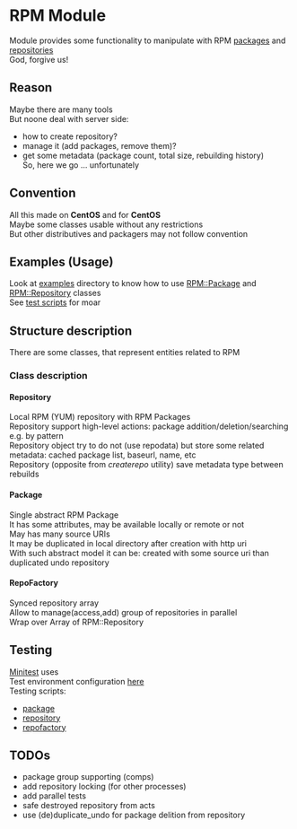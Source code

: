 RPM Module
==========
Module provides some functionality to manipulate with RPM [packages](README.md\#package) and [repositories](README.md\#repository)  
God, forgive us!  

Reason
------
Maybe there are many tools  
But noone deal with server side:  
- how to create repository?  
- manage it (add packages, remove them)?  
- get some metadata (package count, total size, rebuilding history)  
So, here we go ... unfortunately  

Convention
----------
All this made on **CentOS** and for **CentOS**  
Maybe some classes usable without any restrictions  
But other distributives and packagers may not follow convention  

Examples (Usage)
----------------
Look at [examples](examples) directory to know how to use [RPM::Package](examples/package.rb) and [RPM::Repository](examples/repository.rb) classes  
See [test scripts](test) for moar  

Structure description
---------------------
There are some classes, that represent entities related to RPM

### Class description
#### Repository
Local RPM (YUM) repository with RPM Packages  
Repository support high-level actions: package addition/deletion/searching e.g. by pattern  
Repository object try to do not (use repodata) but store some related metadata: cached package list, baseurl, name, etc  
Repository (opposite from *createrepo* utility) save metadata type between rebuilds  

#### Package
Single abstract RPM Package  
It has some attributes, may be available locally or remote or not  
May has many source URIs  
It may be duplicated in local directory after creation with http uri  
With such abstract model it can be: created with some source uri than duplicated undo repository  

#### RepoFactory
Synced repository array  
Allow to manage(access,add) group of repositories in parallel  
Wrap over Array of RPM::Repository

Testing
-------
[Minitest](https://github.com/seattlerb/minitest) uses  
Test environment configuration [here](test/env.rb)  
Testing scripts:  
- [package](test/package.rb)  
- [repository](test/repository.rb)  
- [repofactory](test/repofactory.rb)  

TODOs
-----
- package group supporting (comps)
- add repository locking (for other processes)
- add parallel tests
- safe destroyed repository from acts
- use (de)duplicate_undo for package delition from repository
